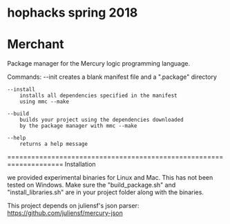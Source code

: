 # hophacks spring 2018
Merchant
====================================================================
Package manager for the Mercury logic programming language.

Commands:
    --init
        creates a blank manifest file and a ".package" directory

    --install
        installs all dependencies specified in the manifest
        using mmc --make

    --build
        builds your project using the dependencies downloaded
        by the package manager with mmc --make

    --help
        returns a help message
====================================================================
Installation

we provided experimental binaries for Linux and Mac.  This has not
been tested on Windows.  Make sure the "build_package.sh" and
"install_libraries.sh" are in your project folder along with the
binaries.

This project depends on juliensf's json parser:
https://github.com/juliensf/mercury-json


